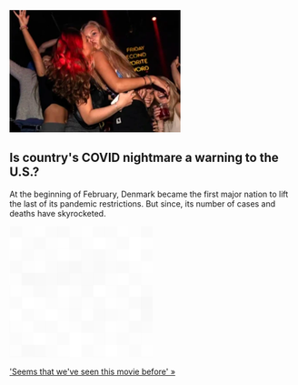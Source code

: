 
![Is country's COVID nightmare a warning to the U.S.?](./20220216235835.png)
## Is country's COVID nightmare a warning to the U.S.?

At the beginning of February, Denmark became the first major nation to lift the last of its pandemic restrictions. But since, its number of cases and deaths have skyrocketed.

![pic](../square_bg.png)

['Seems that we've seen this movie before' »](https://www.yahoo.com/news/in-warning-to-us-covid-rates-soar-after-denmark-lifts-all-restrictions-183342093.html)
